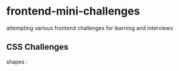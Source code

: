 # frontend-mini-challenges
attempting various frontend challenges for learning and interviews

## CSS Challenges

shapes :  
